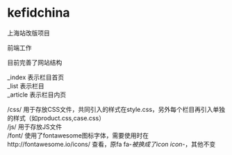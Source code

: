 # kefidchina  

上海站改版项目  

前端工作  

目前完善了网站结构  

_index		表示栏目首页  
_list		表示栏目  
_article	表示栏目内页  

/css/  		用于存放CSS文件，共同引入的样式在style.css，另外每个栏目再引入单独的样式（如product.css,case.css）  
/js/  		用于存放JS文件  
/font/  	使用了fontawesome图标字体，需要使用时在http://fontawesome.io/icons/ 查看，原fa fa-*被换成了icon icon-*，其他不变  
